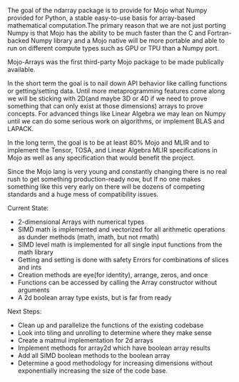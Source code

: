The goal of the ndarray package is to provide for Mojo what Numpy provided for Python,
a stable easy-to-use basis for array-based mathematical computation.The primary reason that we
are not just porting Numpy is that Mojo has the ability to be much faster than the C and 
Fortran-backed Numpy library and a Mojo native will be more portable and able to run 
on different compute types such as GPU or TPU than a Numpy port.

Mojo-Arrays was the first third-party Mojo package to be made publically available.

In the short term the goal is to nail down API behavior like calling functions 
or getting/setting data. Until more metaprogramming features come along we will 
be sticking with 2D(and maybe 3D or 4D if we need to prove something that can only 
exist at those dimensions) arrays to prove concepts. For advanced things like 
Linear Algebra we may lean on Numpy until we can do some serious work on algorithms,
or implement BLAS and LAPACK.

In the long term, the goal is to be at least 80% Mojo and MLIR and to implement the Tensor,
TOSA, and Linear Algebra MLIR specifications in Mojo as well  as any specification that would 
benefit the project.

Since the Mojo lang is very young and constantly changing there is no real rush to get something 
production-ready now, but If no one makes something like this very early on there will be 
dozens of competing standards and a huge mess of compatibility issues.

Current State:
* 2-dimensional Arrays with numerical types
* SIMD math is implemented and vectorized for all arithmetic operations as dunder methods (math, imath, but not rmath)
* SIMD level math is implemented for all single input functions from the math library
* Getting and setting is done with safety Errors for combinations of slices and ints
* Creation methods are eye(for identity), arrange, zeros, and once
* Functions can be accessed by calling the Array constructor without arguments
* A 2d boolean array type exists, but is far from ready

Next Steps:
* Clean up and parallelize the functions of the existing codebase
* Look into tiling and unrolling to determine where they make sense
* Create a matmul implementation for 2d arrays
* Implement methods for array2d which have boolean array results
* Add all SIMD boolean methods to the boolean array
* Determine a good methodology for increasing dimensions without exponentially increasing the size of the code base.
